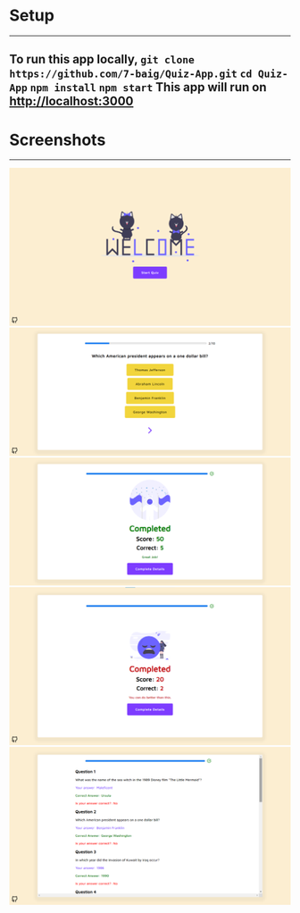 # Setup
---
To run this app locally,
`git clone https://github.com/7-baig/Quiz-App.git`
`cd Quiz-App`
`npm install`
`npm start`
This app will run on [http://localhost:3000](http://localhost:3000)
---

# Screenshots
---
![Home](./src/images/Screenshots/Home.png)
![Game](./src/images/Screenshots/Game.png)
![Completed_1](./src/images/Screenshots/Completed_1.png)
![Completed_2](./src/images/Screenshots/Completed_2.png)
![Complete Details](./src/images/Screenshots/Complete_details.png)

